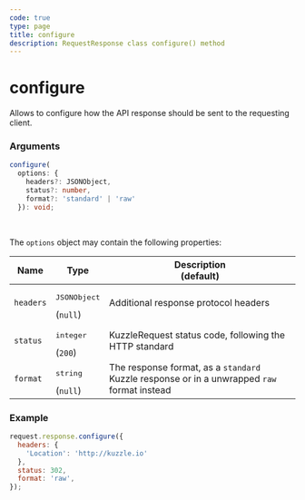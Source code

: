 ```yaml
---
code: true
type: page
title: configure
description: RequestResponse class configure() method
---
```


# configure

<SinceBadge version="2.11.0" />

Allows to configure how the API response should be sent to the requesting client.


### Arguments

```ts
configure(
  options: {
    headers?: JSONObject,
    status?: number,
    format?: 'standard' | 'raw'
  }): void;
```

</br>

The `options` object may contain the following properties:

| Name | Type | Description<br/>(default)        |
|------|------|----------------------------------|
| `headers` | <pre>JSONObject</pre>(`null`) | Additional response protocol headers |
| `status` | <pre>integer</pre>(`200`) | KuzzleRequest status code, following the HTTP standard |
| `format` | <pre>string</pre>(`null`) | The response format, as a `standard` Kuzzle response or in a unwrapped `raw` format instead |

### Example

```js
request.response.configure({
  headers: {
    'Location': 'http://kuzzle.io'
  },
  status: 302,
  format: 'raw',
});
```
